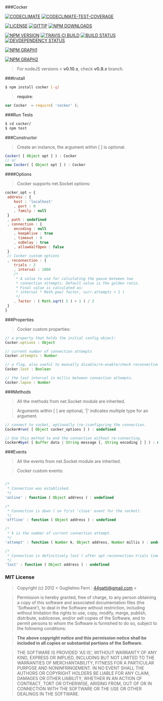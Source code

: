 ###Cocker

[![CODECLIMATE](http://img.shields.io/codeclimate/github/rootslab/cocker.svg?style=flat)](https://codeclimate.com/github/rootslab/cocker)
[![CODECLIMATE-TEST-COVERAGE](http://img.shields.io/codeclimate/coverage/github/rootslab/cocker.svg?style=flat)](https://codeclimate.com/github/rootslab/cocker)

[![LICENSE](http://img.shields.io/badge/license-MIT-blue.svg?style=flat)](https://github.com/rootslab/cocker#mit-license)
[![GITTIP](http://img.shields.io/gittip/rootslab.svg?style=flat)](https://www.gittip.com/rootslab/)
[![NPM DOWNLOADS](http://img.shields.io/npm/dm/cocker.svg?style=flat)](http://npm-stat.com/charts.html?package=cocker)

[![NPM VERSION](http://img.shields.io/npm/v/cocker.svg?style=flat)](https://www.npmjs.org/package/cocker)
[![TRAVIS CI BUILD](http://img.shields.io/travis/rootslab/cocker.svg?style=flat)](http://travis-ci.org/rootslab/cocker)
[![BUILD STATUS](http://img.shields.io/david/rootslab/cocker.svg?style=flat)](https://david-dm.org/rootslab/cocker)
[![DEVDEPENDENCY STATUS](http://img.shields.io/david/dev/rootslab/cocker.svg?style=flat)](https://david-dm.org/rootslab/cocker#info=devDependencies)

[![NPM GRAPH1](https://nodei.co/npm-dl/cocker.png)](https://nodei.co/npm/cocker/)

[![NPM GRAPH2](https://nodei.co/npm/cocker.png?downloads=true&stars=true)](https://nodei.co/npm/cocker/)


> For nodeJS versions < __v0.10.x__, check __v0.8.x__ branch.

###Install

```bash
$ npm install cocker [-g]
```

> __require__:

```javascript
var Cocker  = require( 'cocker' );
```

###Run Tests

```bash
$ cd cocker/
$ npm test
```

###Constructor

> Create an instance, the argument within [ ] is optional.

```javascript
Cocker( [ Object opt ] ) : Cocker
// or
new Cocker( [ Object opt ] ) : Cocker
```

####Options

> Cocker supports net.Socket options:

```javascript
cocker_opt = {
 address : {
    host : 'localhost'
    , port : 0
    , family : null
 }
 , path : undefined
 , connection : {
    encoding : null
    , keepAlive : true
    , timeout : 0
    , noDelay : true
    , allowHalfOpen : false
 }
 // Cocker custom options
 , reconnection : {
    trials : 3
    , interval : 1000
    /*
     * A value to use for calculating the pause between two
     * connection attempts. Default value is the golden ratio.
     * Final value is calculated as:
     * interval * Math.pow( factor, curr.attempts + 1 )
     */
    , factor : ( Math.sqrt( 5 ) + 1 ) / 2
 }
}
```

###Properties

> Cocker custom properties:

```javascript
// a property that holds the initial config object:
Cocker.options : Object

// current number of connection attempts
Cocker.attempts : Number

// a flag, also useful to manually disable/re-enable/check reconnection-loop
Cocker.lost : Boolean

// the last interval in millis between connection attempts.
Cocker.lapse : Number
```

###Methods

> All the methods from net.Socket module are inherited.

> Arguments within [ ] are optional, '|' indicates multiple type for an argument.

```javascript
// connect to socket, optionally (re-)configuring the connection.
Cocker#run( [ Object cocker_options ] ) : undefined

// Use this method to end the connection without re-connecting.
Cocker#bye( [ Buffer data | String message [, String encoding ] ] ) : undefined
```

###Events

> All the events from net.Socket module are inherited.

> Cocker custom events:

```javascript

/*
 * Connection was established.
 */
'online' : function ( Object address ) : undefined

/*
 * Connection is down ( on first 'close' event for the socket).
 */
'offline' : function ( Object address ) : undefined

/*
 * k is the number of current connection attempt.
 */
'attempt' : function ( Number k, Object address, Number millis ) : undefined

/*
 * Connection is definitively lost ( after opt.reconnection.trials times ).
 */
'lost' : function ( Object address ) : undefined

```

### MIT License

> Copyright (c) 2012 &lt; Guglielmo Ferri : 44gatti@gmail.com &gt;

> Permission is hereby granted, free of charge, to any person obtaining
> a copy of this software and associated documentation files (the
> 'Software'), to deal in the Software without restriction, including
> without limitation the rights to use, copy, modify, merge, publish,
> distribute, sublicense, and/or sell copies of the Software, and to
> permit persons to whom the Software is furnished to do so, subject to
> the following conditions:

> __The above copyright notice and this permission notice shall be
> included in all copies or substantial portions of the Software.__

> THE SOFTWARE IS PROVIDED 'AS IS', WITHOUT WARRANTY OF ANY KIND,
> EXPRESS OR IMPLIED, INCLUDING BUT NOT LIMITED TO THE WARRANTIES OF
> MERCHANTABILITY, FITNESS FOR A PARTICULAR PURPOSE AND NONINFRINGEMENT.
> IN NO EVENT SHALL THE AUTHORS OR COPYRIGHT HOLDERS BE LIABLE FOR ANY
> CLAIM, DAMAGES OR OTHER LIABILITY, WHETHER IN AN ACTION OF CONTRACT,
> TORT OR OTHERWISE, ARISING FROM, OUT OF OR IN CONNECTION WITH THE
> SOFTWARE OR THE USE OR OTHER DEALINGS IN THE SOFTWARE.
